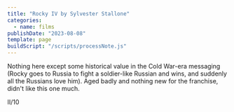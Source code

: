 ```yaml
---
title: "Rocky IV by Sylvester Stallone"
categories:
  - name: films
publishDate: "2023-08-08"
template: page
buildScript: "/scripts/processNote.js"
---
```


Nothing here except some historical value in the Cold War-era messaging (Rocky goes to Russia to fight a soldier-like Russian and wins, and suddenly all the Russians love him). Aged badly and nothing new for the franchise, didn't like this one much.

II/10
